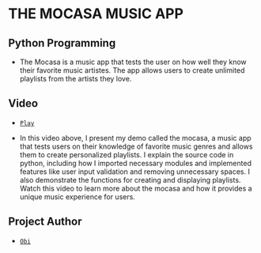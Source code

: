 # THE MOCASA MUSIC APP
## Python Programming

- The Mocasa is a music app that tests the user on how well they know their favorite music artistes. The app allows users to create unlimited playlists from the artists they love.

## Video

- [`Play`](https://www.loom.com/share/6027856698f4463d9fb4ac16bebedaf1?sid=b7480842-27ee-4f06-bd47-dd875205e380)

- In this video above, I present my demo called the mocasa, a music app that tests users on their knowledge of favorite music genres and allows them to create personalized playlists. I explain the source code in python, including how I imported necessary modules and implemented features like user input validation and removing unnecessary spaces. I also demonstrate the functions for creating and displaying playlists. Watch this video to learn more about the mocasa and how it provides a unique music experience for users.

## Project Author

- [`Obi`](https://www.linkedin.com/in/obithelight/)

